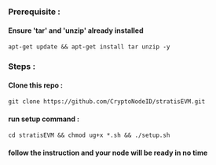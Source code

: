 ### Prerequisite :
#### Ensure 'tar' and 'unzip' already installed
    apt-get update && apt-get install tar unzip -y

### Steps :
#### Clone this repo :
    git clone https://github.com/CryptoNodeID/stratisEVM.git
#### run setup command : 
    cd stratisEVM && chmod ug+x *.sh && ./setup.sh
#### follow the instruction and your node will be ready in no time
